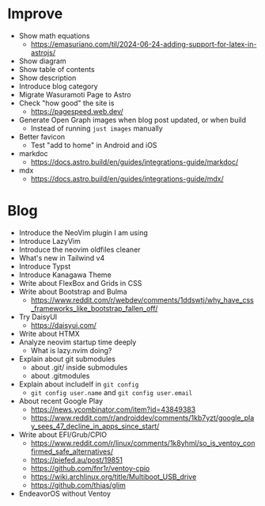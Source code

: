 # Improve

- Show math equations
  * https://emasuriano.com/til/2024-06-24-adding-support-for-latex-in-astrojs/
- Show diagram
- Show table of contents
- Show description
- Introduce blog category
- Migrate Wasuramoti Page to Astro
- Check "how good" the site is
  * https://pagespeed.web.dev/
- Generate Open Graph images when blog post updated, or when build
  * Instead of running `just images` manually
- Better favicon
  * Test "add to home" in Android and iOS
- markdoc
  * https://docs.astro.build/en/guides/integrations-guide/markdoc/
- mdx
  * https://docs.astro.build/en/guides/integrations-guide/mdx/


# Blog

- Introduce the NeoVim plugin I am using
- Introduce LazyVim
- Introduce the neovim oldfiles cleaner
- What's new in Tailwind v4
- Introduce Typst
- Introduce Kanagawa Theme
- Write about FlexBox and Grids in CSS
- Write about Bootstrap and Bulma
  * https://www.reddit.com/r/webdev/comments/1ddswtj/why_have_css_frameworks_like_bootstrap_fallen_off/
- Try DaisyUI
  * https://daisyui.com/
- Write about HTMX
- Analyze neovim startup time deeply
  * What is lazy.nvim doing?
- Explain about git submodules
  * about .git/ inside submodules
  * about .gitmodules
- Explain about includeIf in `git config`
  * `git config user.name` and `git config user.email`
- About recent Google Play
  * https://news.ycombinator.com/item?id=43849383
  * https://www.reddit.com/r/androiddev/comments/1kb7yzt/google_play_sees_47_decline_in_apps_since_start/
- Write about EFI/Grub/CPIO
  * https://www.reddit.com/r/linux/comments/1k8yhml/so_is_ventoy_confirmed_safe_alternatives/
  * https://piefed.au/post/19851
  * https://github.com/fnr1r/ventoy-cpio
  * https://wiki.archlinux.org/title/Multiboot_USB_drive
  * https://github.com/thias/glim
- EndeavorOS without Ventoy
